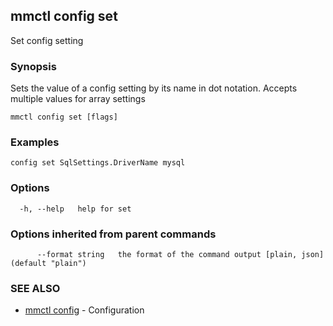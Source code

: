 ## mmctl config set

Set config setting

### Synopsis

Sets the value of a config setting by its name in dot notation. Accepts multiple values for array settings

```
mmctl config set [flags]
```

### Examples

```
config set SqlSettings.DriverName mysql
```

### Options

```
  -h, --help   help for set
```

### Options inherited from parent commands

```
      --format string   the format of the command output [plain, json] (default "plain")
```

### SEE ALSO

* [mmctl config](mmctl_config.md)	 - Configuration


